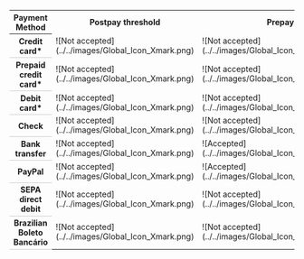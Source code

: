 <table>
  <tr>
    <th style="width:220px" scope="col">
          Payment Method
        </th>
    <th style="width:125px" scope="col">
          Postpay threshold
        </th>
    <th style="width:125px" scope="col">
          Prepay
        </th>
    <th style="width:125px" scope="col">
          Monthly invoice
        </th>
  </tr>
  <tr>
    <th style="border-bottom:solid 1px #ccc" scope="row">
          Credit card*
        </th>
    <td style="text-align:left">
        ![Not accepted](../../images/Global_Icon_Xmark.png)
      </td>
    <td style="text-align:left">
        ![Not accepted](../../images/Global_Icon_Xmark.png)
      </td>
    <td style="text-align:left">
        ![Not accepted](../../images/Global_Icon_Xmark.png)
      </td>
  </tr>
  <tr>
    <th style="border-bottom:solid 1px #ccc" scope="row">
          Prepaid credit card*
        </th>
    <td style="text-align:left">
        ![Not accepted](../../images/Global_Icon_Xmark.png)
      </td>
    <td style="text-align:left">
        ![Not accepted](../../images/Global_Icon_Xmark.png)
      </td>
    <td style="text-align:left">
        ![Not accepted](../../images/Global_Icon_Xmark.png)
      </td>
  </tr>
  <tr>
    <th style="border-bottom:solid 1px #ccc" scope="row">
          Debit card*
        </th>
    <td style="text-align:left">
        ![Not accepted](../../images/Global_Icon_Xmark.png)
      </td>
    <td style="text-align:left">
        ![Not accepted](../../images/Global_Icon_Xmark.png)
      </td>
    <td style="text-align:left">
        ![Not accepted](../../images/Global_Icon_Xmark.png)
      </td>
  </tr>
  <tr>
    <th style="border-bottom:solid 1px #ccc" scope="row">
          Check 
        </th>
    <td style="text-align:left">
        ![Not accepted](../../images/Global_Icon_Xmark.png)
      </td>
    <td style="text-align:left">
        ![Not accepted](../../images/Global_Icon_Xmark.png)
      </td>
    <td style="text-align:left">
        ![Not accepted](../../images/Global_Icon_Xmark.png)
      </td>
  </tr>
  <tr>
    <th style="border-bottom:solid 1px #ccc" scope="row">
          Bank transfer
        </th>
    <td style="text-align:left">
        ![Not accepted](../../images/Global_Icon_Xmark.png)
      </td>
    <td style="text-align:left">
        ![Accepted](../../images/Global_Icon_CheckMark.png)
      </td>
    <td style="text-align:left">
        ![Accepted](../../images/Global_Icon_CheckMark.png)
      </td>
  </tr>
  <tr>
    <th style="border-bottom:solid 1px #ccc" scope="row">
          PayPal
        </th>
    <td style="text-align:left">
        ![Not accepted](../../images/Global_Icon_Xmark.png)
      </td>
    <td style="text-align:left">
        ![Accepted](../../images/Global_Icon_CheckMark.png)
      </td>
    <td style="text-align:left">
        ![Not accepted](../../images/Global_Icon_Xmark.png)
      </td>
  </tr>
  <tr>
    <th style="border-bottom:solid 1px #ccc" scope="row">
          SEPA direct debit
        </th>
    <td style="text-align:left">
        ![Not accepted](../../images/Global_Icon_Xmark.png)
      </td>
    <td style="text-align:left">
        ![Not accepted](../../images/Global_Icon_Xmark.png)
      </td>
    <td style="text-align:left">
        ![Not accepted](../../images/Global_Icon_Xmark.png)
      </td>
  </tr>
  <tr>
    <th style="border-bottom:solid 1px #ccc" scope="row">
          Brazilian Boleto Bancário
        </th>
    <td style="text-align:left">
        ![Not accepted](../../images/Global_Icon_Xmark.png)
      </td>
    <td style="text-align:left">
        ![Not accepted](../../images/Global_Icon_Xmark.png)
      </td>
    <td style="text-align:left">
        ![Not accepted](../../images/Global_Icon_Xmark.png)
      </td>
  </tr>
</table>


